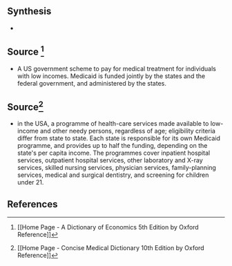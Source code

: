 ## Synthesis
- 
## Source [^1]
- A US government scheme to pay for medical treatment for individuals with low incomes. Medicaid is funded jointly by the states and the federal government, and administered by the states.
## Source[^2]
- in the USA, a programme of health-care services made available to low-income and other needy persons, regardless of age; eligibility criteria differ from state to state. Each state is responsible for its own Medicaid programme, and provides up to half the funding, depending on the state's per capita income. The programmes cover inpatient hospital services, outpatient hospital services, other laboratory and X-ray services, skilled nursing services, physician services, family-planning services, medical and surgical dentistry, and screening for children under 21.
## References

[^1]: [[Home Page - A Dictionary of Economics 5th Edition by Oxford Reference]]
[^2]: [[Home Page - Concise Medical Dictionary 10th Edition by Oxford Reference]]